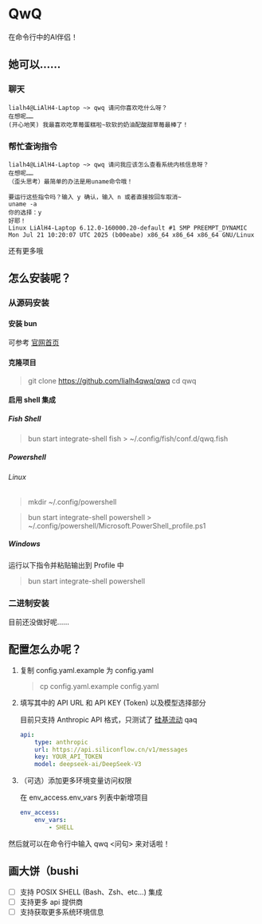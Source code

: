 # QwQ

在命令行中的AI伴侣！

## 她可以……

### 聊天

```text
lialh4@LiAlH4-Laptop ~> qwq 请问你喜欢吃什么呀？
在想呢……
(开心地笑) 我最喜欢吃草莓蛋糕啦~软软的奶油配酸甜草莓最棒了！
```

### 帮忙查询指令

```text
lialh4@LiAlH4-Laptop ~> qwq 请问我应该怎么查看系统内核信息呀？
在想呢……
（歪头思考）最简单的办法是用uname命令哦！

要运行这些指令吗？输入 y 确认，输入 n 或者直接按回车取消~
uname -a
你的选择：y
好耶！
Linux LiAlH4-Laptop 6.12.0-160000.20-default #1 SMP PREEMPT_DYNAMIC Mon Jul 21 10:20:07 UTC 2025 (b00eabe) x86_64 x86_64 x86_64 GNU/Linux
```

还有更多哦

## 怎么安装呢？

### 从源码安装

#### 安装 bun

可参考 [官网首页](https://bun.sh/)

#### 克隆项目

> git clone <https://github.com/lialh4qwq/qwq>
> cd qwq

#### 启用 shell 集成

##### Fish Shell

> bun start integrate-shell fish > ~/.config/fish/conf.d/qwq.fish

##### Powershell

###### Linux

> mkdir ~/.config/powershell

> bun start integrate-shell powershell > ~/.config/powershell/Microsoft.PowerShell_profile.ps1

##### Windows

运行以下指令并粘贴输出到 Profile 中

> bun start integrate-shell powershell

### 二进制安装

目前还没做好呢……

## 配置怎么办呢？

1. 复制 config.yaml.example 为 config.yaml

    > cp config.yaml.example config.yaml

1. 填写其中的 API URL 和 API KEY (Token) 以及模型选择部分

    目前只支持 Anthropic API 格式，只测试了 [硅基流动](https://siliconflow.cn/) qaq

    ```yaml
    api:
        type: anthropic
        url: https://api.siliconflow.cn/v1/messages
        key: YOUR_API_TOKEN
        model: deepseek-ai/DeepSeek-V3
    ```

1. （可选）添加更多环境变量访问权限

    在 env_access.env_vars 列表中新增项目

    ```yaml
    env_access:
        env_vars:
            - SHELL
    ```

然后就可以在命令行中输入 qwq <问句> 来对话啦！

## 画大饼（bushi

- [ ] 支持 POSIX SHELL (Bash、Zsh、etc...) 集成
- [ ] 支持更多 api 提供商
- [ ] 支持获取更多系统环境信息
